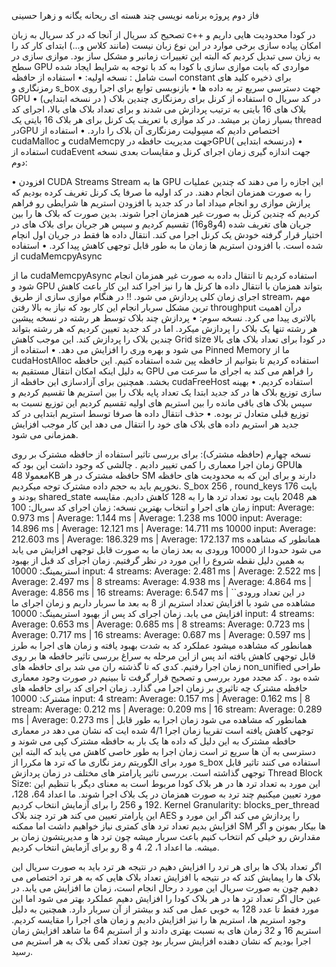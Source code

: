 فاز دوم پروژه برنامه نویسی چند هسته ای
ریحانه یگانه و زهرا حسینی

تصحیح کد سریال
از آنجا که در کد سریال به زبان c++ در کودا محدودیت هایی داریم و امکان پیاده سازی برخی موارد در این نوع زبان نیست (مانند کلاس و...) ابتدای کار کد را به زبان سی تبدیل کردیم که البته این تغییرات زمانبر و مشکل ساز بود.
موازی سازی در سطح GPU
مواردی که بابت موازی سازی با کودا به کد با توجه به شرایط ایجاد شده است شامل :
نسخه اولیه:
•	استفاده از حافظه constant برای ذخیره کلید های رمزنگاری و s_box  جهت دسترسی سریع تر به داده ها 
•	بازنوبسی توابع برای اجرا روی GPU 
•	استفاده از کرنل برای رمزنگاری چندین بلاک ( در نسخه ابتدایی)
o	در کد سریال بلاک های 16 بایتی به ترتیب پردازش می شدند و برای تعداد بلاک های بالا، اجرای کد بسیار زمان بر میشد. در کد موازی با تعریف یک کرنل برای هر بلاک 16 بایتی یک thread  درGPU  اختصاص دادیم که مسِولیت رمزنگاری آن بلاک را دارد.
•	استفاده از cudaMalloc  و  cudaMemcpy جهت مدیریت حافظه درGPU( درنسخه ابتدایی)
•	استفاده از cudaEvent جهت اندازه گیری زمان اجرای کرنل و مقایسات بعدی 
نسخه دوم:

•	افزودن CUDA Streams
Stream  ها به GPU این اجازه را می دهند که چندین عملیات را به صورت همزمان انجام دهند. در کد اولیه ما صرفا یک کرنل تغریف کرده بودیم که پرازش موازی رو انجام میداد اما در کد جدید با افزودن استریم ها شرایطی رو فراهم کردیم که چندین کرنل به صورت غیر همزمان اجرا شوند. بدین صورت که بلاک ها را بین جریان های تغریف شده (4و8و16) تقسیم کردیم و سپس هر جریان برای بلاک های در اختیار قرار گرفته خودش یک کرنل اجرا می کند. انتقال داده ها فقط در جریان اول انچام شده است. با افزودن استریم ها زمان ما به طور قابل توجهی کاهش پیدا کرد.
•	استفاده از cudaMemcpyAsync

ما از cudaMemcpyAsync استفاده کردیم تا انتقال داده به صورت غیر همزمان انجام شود و GPU بتواند همزمان با انتقال داده ها کرنل ها را نیز اجرا کند این کار باعث کاهش اجرای زمان کلی پردازش می شود.
!! در هنگام موازی سازی از طریق stream، مهم ترین مشکل سربار انجام این کار بود که نیاز به بالا رفتن throughput درآن اهمیت بالاتری پیدا می کرد.
نسخه سوم:
•	پردازش چند بلاک توسط هر رشته
در نسخه پیشین هر رشته تنها یک بلاک را پردازش میکرد. اما در کد جدید تعیین کردیم که هر رشته بتواند چندین بلاک را پردازش کند. این موجب کاهش Grid size در کودا برای تعداد بلاک های بالا می شود و بهره وری را افزایش می دهد.
•	استفاده از Pinned Memory
ما از cudaHostAlloc استفاده کردیم تا بتوانیم از حافظه پین شده استفاده کنیم. این حافظه به دلیل اینکه امکان انتقال مستقیم به GPU را فراهم می کند به اجرای ما سرعت می بخشد. همچنین برای آزادسازی این حافظه از cudaFreeHost استفاده کردیم.
•	بهینه سازی توزیع بلاک ها
در کد جدید ابتدا یک تعداد پایه بلاک را بین استریم ها تقسیم کردیم و سپس بلاک های باقی مانده را بین استریم های اولیه تقسیم کردیم این توزیع نسبت به توزیع قبلی متعادل تر بوده.
•	حذف انتقال داده ها صرفا توسط استریم ابتدایی
در کد جدید هر استریم داده های بلاک های خود را انتقال می دهد این کار موجب افزایش همزمانی می شود.

نسخه چهارم (حافظه مشترک):
برای بررسی تاثیر استفاده از حافظه مشترک بر روی زمان اجرا معماری را کمی تغییر دادیم . چالشی که وجود داشت این بود که GPUها معمولا 48KB حافظه مشترک در هر SM دارند و برای این که به محدودیت های حافظه نخوریم باید به حجم داده مشترک توجه میکردیم. S_box 256 , round_keys 176 بایت بودند و shared_state هم 2048 بایت بود تعداد ترد ها را به 128 کاهش دادیم.
مقایسه زمان های اجرا و انتخاب بهترین نسخه:
زمان اجرای کد سریال:
100 input: Average: 0.973 ms | Average: 1.144 ms | Average: 1.238 ms
1000 input: Average: 14.896 ms | Average: 12.121 ms | Average: 14.711 ms
10000 input: Average: 212.603 ms | Average: 186.329 ms | Average: 172.137 ms
همانطور که مشاهده می شود حدودا از 10000 ورودی به بعد زمان ما به صورت قابل توجهی افزایش می یابد به همین دلیل نقطه شروع را این مورد در نظر گرفتیم.
زمان اجرای کد قبل از بهبود استریمینگ:
10000 input:
4 streams: Average: 2.481 ms | Average: 2.522 ms | Average: 2.497 ms | 
8 streams: Average: 4.938 ms | Average: 4.864 ms | Average: 4.856 ms | 
16 streams: Average: 6.547 ms | 
 ``در این تعداد ورودی مشاهده می شود با افزایش تعداد استریم از 8 به بعد ما سربار داریم و زمان اجرای ما افزایش می یابد.
زمان اجرای کد پس از بهبود استریمینگ:
10000 input:
4 streams: Average: 0.653 ms | Average: 0.685 ms | 
8 streams: Average: 0.723 ms | Average: 0.717 ms | 
16 streams: Average: 0.687 ms | Average: 0.597 ms |
همانطور که مشاهده میشود عملکرد کد به شدت بهبود یافته و زمان های اجرا به طرز قابل توجهی کاهش یافته اند پس از این مرحله به سراغ بررسی تاثیر حافطه ها بر روی زمان اجرا رفتیم. کدی که تا گذشته ران می شد برای حافظه های non_unified طراحی شده بود . کد مجدد مورد بررسی و تصحیح قرار گرفت تا ببینیم در صورت وجود معماری حافظه مشترک چه تاثیری بر زمان اجرا می گذارد.
زمان اجرای کد برای حافطه های مشترک:
10000 input:
4 stream: Average: 0.157 ms | Average: 0.162 ms |
8 stream: Average: 0.212 ms | Average: 0.209 ms | 
16 stream: Average: 0.289 ms | Average: 0.273 ms | 
همانطور که مشاهده می شود زمان اجرا به طور قابل توجهی کاهش یافته است تقریبا زمان اجرا 4/1 شده ایت که نشان می دهد در معماری حافطه مشترک به این دلیل که داده ها یک بار به حافظه مشترک کپی می شوند و دسترسی به آن ها سریع تر است زمان اجرا به طور خاصی کاهش می یابد که البته این مورد برای الگوریتم رمز نگاری ما که ترد ها مکررا از s_box استفاده می کنند تاثیر قابل توجهی گذاشته است.
بررسی تاثیر پارامتر های مختلف در زمان پردازش
Thread Block Size:
این مورد به تعداد ترد ها در هر بلاک کودا مربوط است به معنای دیگر با تنظیم این مورد تعیین میکنیم چند ترد  به صورت همزمان در یک بلاک اجرا شوند.  ما اعداد 64، 128، 192 و 256 را برای آزمایش انتخاب کردیم.
Kernel Granularity:
blocks_per_thread این پارامتر تعیین می کند هر ترد چند بلاک AES را پردازش می کند اگر این مورد و افزایش بدیم تعداد ترد های کمتری نیاز خواهیم داشت اما ممکنه SM ها بیکار بمونن و اگر مقدارش رو خیلی کم انتخاب کنیم باعث سربار میشه چون ترد ها و مدیریتشون زمان بر میشه. ما اعداد 1، 2، 4 و 8 رو برای آزمایش انتخاب کردیم.

اگر تعداد بلاک ها برای هر ترد را افزایش دهیم در نتیجه هر ترد باید به صورت سریال این بلاک ها را پیمایش کند که در نتیجه با افزایش تعداد بلاک هایی که به هر ترد اختصاص می دهیم چون به صورت سریال این مورد د رحال انجام است، زمان ما افزایش می یابد. 
در عین حال اگر تعداد ترد ها در هر بلاک کودا را افزایش دهیم عملکرد بهتر می شود اما این مورد فقط تا عدد 128 به خوبی عمل می کند و بیشتر از آن سربار دارد.
همچنین به دلیل وجود استریم ها، استریم ها را نیز افزایش دادیم و زمان های اجرا را مقایسه کردیم. استریم 16 و 32 زمان های به نسبت بهتری دادند و از استریم 64 ما شاهد افزایش زمان اجرا بودیم که نشان دهنده افزایش سربار بود چون تعداد کمی بلاک به هر استریم می رسید.



